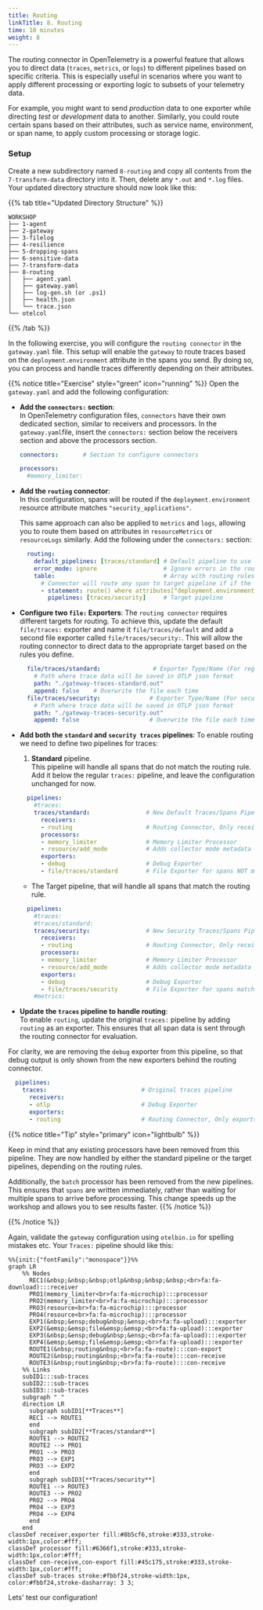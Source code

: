 ```yaml
---
title: Routing
linkTitle: 8. Routing
time: 10 minutes
weight: 8
---
```


The routing connector in OpenTelemetry is a powerful feature that allows you to direct data (`traces`, `metrics`, or l`ogs`) to different pipelines based on specific criteria. This is especially useful in scenarios where you want to apply different processing or exporting logic to subsets of your telemetry data.

For example, you might want to send *production* data to one exporter while directing *test* or *development* data to another. Similarly, you could route certain spans based on their attributes, such as service name, environment, or span name, to apply custom processing or storage logic.

### Setup

Create a new subdirectory named `8-routing` and copy all contents from the `7-transform-data` directory into it. Then, delete any `*.out` and `*.log` files. Your updated directory structure should now look like this:

{{% tab title="Updated Directory Structure" %}}

```text
WORKSHOP
├── 1-agent
├── 2-gateway
├── 3-filelog
├── 4-resilience
├── 5-dropping-spans
├── 6-sensitive-data
├── 7-transform-data
├── 8-routing
│   ├── agent.yaml
│   ├── gateway.yaml
│   ├── log-gen.sh (or .ps1)
│   ├── health.json
│   └── trace.json
└── otelcol
```

{{% /tab %}}

In the following exercise, you will configure the `routing connector` in the `gateway.yaml` file. This setup will enable the `gateway` to route traces based on the `deployment.environment` attribute in the spans you send. By doing so, you can process and handle traces differently depending on their attributes.

{{% notice title="Exercise" style="green" icon="running" %}}
Open the `gateway.yaml` and add the following configuration:

- **Add the `connectors:` section**:  
In OpenTelemetry configuration files, `connectors` have their own dedicated section, similar to receivers and processors. In the `gateway.yaml`file, insert the `connectors:` section below the receivers section and above the processors section.

  ```yaml
  connectors:       # Section to configure connectors

  processors:
    #memory_limiter:

  ```

- **Add the `routing` connector**:  
  In this configuration, spans will be routed if the `deployment.environment` resource attribute matches `"security_applications"`.

  This same approach can also be applied to `metrics` and `logs`, allowing you to route them based on attributes in `resourceMetrics` or `resourceLogs` similarly. Add the following under the `connectors:` section:

  ```yaml
    routing:
      default_pipelines: [traces/standard] # Default pipeline to use if no matching rule
      error_mode: ignore                   # Ignore errors in the routing 
      table:                               # Array with routing rules
        # Connector will route any span to target pipeline if if the resourceSpn attribute matches this rule 
        - statement: route() where attributes["deployment.environment"] == "security_applications"
          pipelines: [traces/security]     # Target pipeline 
  ```

- **Configure two `file:` Exporters**:
The `routing connector` requires different targets for routing. To achieve this, update the default `file/traces:` exporter and name it `file/traces/default` and add a second file exporter called `file/traces/security:`. This will allow the routing connector to direct data to the appropriate target based on the rules you define.

  ```yaml
    file/traces/standard:               # Exporter Type/Name (For regular traces)
      # Path where trace data will be saved in OTLP json format 
      path: "./gateway-traces-standard.out" 
      append: false    # Overwrite the file each time
    file/traces/security:              # Exporter Type/Name (For security traces)
      # Path where trace data will be saved in OTLP json format
      path: "./gateway-traces-security.out" 
      append: false                    # Overwrite the file each time 
  ```

- **Add both the `standard` and `security traces` pipelines**:
To enable routing we need to define two pipelines for traces:

  1. **Standard** pipeline.  
  This pipeline will handle all spans that do not match the routing rule. Add it below the regular `traces:` pipeline, and leave the configuration unchanged for now.

  ```yaml
    pipelines:
      #traces:               
      traces/standard:                # New Default Traces/Spans Pipeline    
        receivers: 
        - routing                     # Routing Connector, Only receives data from Connector
        processors:
        - memory_limiter              # Memory Limiter Processor
        - resource/add_mode           # Adds collector mode metadata
        exporters:
        - debug                       # Debug Exporter
        - file/traces/standard        # File Exporter for spans NOT matching rule
  ```

  - The Target pipeline, that will handle all spans that match the routing rule.

  ```yaml
    pipelines:
      #traces:
      #traces/standard:
      traces/security:                # New Security Traces/Spans Pipeline       
        receivers: 
        - routing                     # Routing Connector, Only receives data from Connector
        processors:
        - memory_limiter              # Memory Limiter Processor
        - resource/add_mode           # Adds collector mode metadata
        exporters:
        - debug                       # Debug Exporter 
        - file/traces/security        # File Exporter for spans matching rule
      #metrics:
  ```

- **Update the `traces` pipeline to handle routing**:  
To enable `routing`, update the original `traces:` pipeline by adding `routing` as an exporter. This ensures that all span data is sent through the routing connector for evaluation.

For clarity, we are removing the `debug` exporter from this pipeline, so that debug output is only shown from the new exporters behind the routing connector.

```yaml
  pipelines:
    traces:                           # Original traces pipeline
      receivers: 
      - otlp                          # Debug Exporter            
      exporters: 
      - routing                       # Routing Connector, Only exports data to Connector
```

{{% notice title="Tip" style="primary" icon="lightbulb" %}}

Keep in mind that any existing processors have been removed from this pipeline. They are now handled by either the standard pipeline or the target pipelines, depending on the routing rules.

Additionally, the `batch` processor has been removed from the new pipelines. This ensures that `spans` are written immediately, rather than waiting for multiple spans to arrive before processing. This change speeds up the workshop and allows you to see results faster.
{{% /notice %}}

{{% /notice %}}

Again, validate the `gateway` configuration using `otelbin.io` for spelling mistakes etc. Your `Traces:` pipeline should like this:

```mermaid
%%{init:{"fontFamily":"monospace"}}%%
graph LR
    %% Nodes
      REC1(&nbsp;&nbsp;&nbsp;otlp&nbsp;&nbsp;&nbsp;<br>fa:fa-download):::receiver
      PRO1(memory_limiter<br>fa:fa-microchip):::processor
      PRO2(memory_limiter<br>fa:fa-microchip):::processor
      PRO3(resource<br>fa:fa-microchip):::processor
      PRO4(resource<br>fa:fa-microchip):::processor
      EXP1(&nbsp;&ensp;debug&nbsp;&ensp;<br>fa:fa-upload):::exporter
      EXP2(&emsp;&emsp;file&emsp;&emsp;<br>fa:fa-upload):::exporter
      EXP3(&nbsp;&ensp;debug&nbsp;&ensp;<br>fa:fa-upload):::exporter
      EXP4(&emsp;&emsp;file&emsp;&emsp;<br>fa:fa-upload):::exporter
      ROUTE1(&nbsp;routing&nbsp;<br>fa:fa-route):::con-export
      ROUTE2(&nbsp;routing&nbsp;<br>fa:fa-route):::con-receive
      ROUTE3(&nbsp;routing&nbsp;<br>fa:fa-route):::con-receive
    %% Links
    subID1:::sub-traces
    subID2:::sub-traces
    subID3:::sub-traces
    subgraph " "
    direction LR
      subgraph subID1[**Traces**]
      REC1 --> ROUTE1
      end
      subgraph subID2[**Traces/standard**]
      ROUTE1 --> ROUTE2
      ROUTE2 --> PRO1
      PRO1 --> PRO3
      PRO3 --> EXP1
      PRO3 --> EXP2
      end
      subgraph subID3[**Traces/security**]
      ROUTE1 --> ROUTE3
      ROUTE3 --> PRO2
      PRO2 --> PRO4
      PRO4 --> EXP3
      PRO4 --> EXP4
      end
    end
classDef receiver,exporter fill:#8b5cf6,stroke:#333,stroke-width:1px,color:#fff;
classDef processor fill:#6366f1,stroke:#333,stroke-width:1px,color:#fff;
classDef con-receive,con-export fill:#45c175,stroke:#333,stroke-width:1px,color:#fff;
classDef sub-traces stroke:#fbbf24,stroke-width:1px, color:#fbbf24,stroke-dasharray: 3 3;
```

<!--![Routing Connector](../images/routing-8-1.png)-->

Lets' test our configuration!

